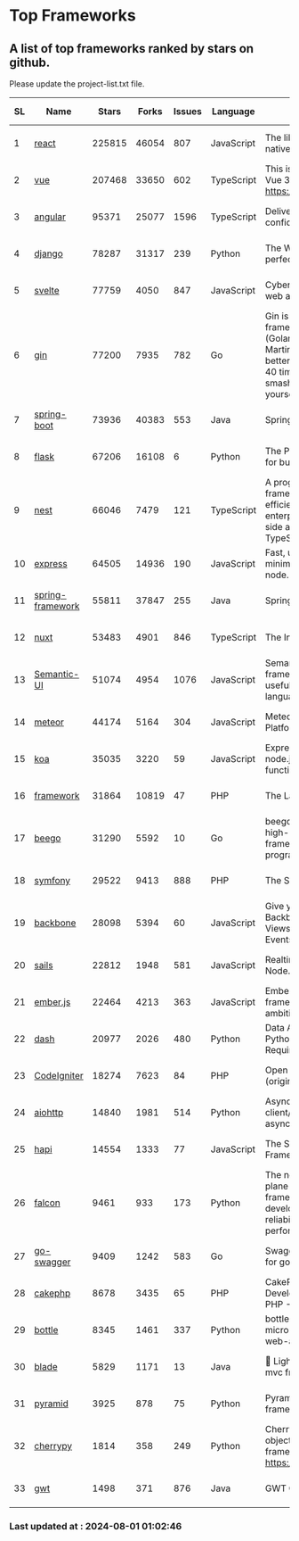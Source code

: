 # Top Frameworks
## A list of top frameworks ranked by stars on github.  
Please update the project-list.txt file.

| SL| Name  | Stars| Forks| Issues | Language | Description | Last Commit |
| --| ------| -----| ---- | ------ | -------- | ----------- | ----------- |
| 1 | [react](https://github.com/facebook/react) | 225815 | 46054 | 807 | JavaScript | The library for web and native user interfaces. | 2024-07-31 18:11:07 |
| 2 | [vue](https://github.com/vuejs/vue) | 207468 | 33650 | 602 | TypeScript | This is the repo for Vue 2. For Vue 3, go to https://github.com/vuejs/core | 2024-06-14 12:52:12 |
| 3 | [angular](https://github.com/angular/angular) | 95371 | 25077 | 1596 | TypeScript | Deliver web apps with confidence 🚀 | 2024-07-31 18:56:31 |
| 4 | [django](https://github.com/django/django) | 78287 | 31317 | 239 | Python | The Web framework for perfectionists with deadlines. | 2024-07-31 13:07:57 |
| 5 | [svelte](https://github.com/sveltejs/svelte) | 77759 | 4050 | 847 | JavaScript | Cybernetically enhanced web apps | 2024-07-31 17:33:10 |
| 6 | [gin](https://github.com/gin-gonic/gin) | 77200 | 7935 | 782 | Go | Gin is a HTTP web framework written in Go (Golang). It features a Martini-like API with much better performance -- up to 40 times faster. If you need smashing performance, get yourself some Gin. | 2024-07-14 12:34:34 |
| 7 | [spring-boot](https://github.com/spring-projects/spring-boot) | 73936 | 40383 | 553 | Java | Spring Boot | 2024-07-31 15:04:21 |
| 8 | [flask](https://github.com/pallets/flask) | 67206 | 16108 | 6 | Python | The Python micro framework for building web applications. | 2024-07-11 02:16:46 |
| 9 | [nest](https://github.com/nestjs/nest) | 66046 | 7479 | 121 | TypeScript | A progressive Node.js framework for building efficient, scalable, and enterprise-grade server-side applications with TypeScript/JavaScript 🚀 | 2024-07-31 13:05:31 |
| 10 | [express](https://github.com/expressjs/express) | 64505 | 14936 | 190 | JavaScript | Fast, unopinionated, minimalist web framework for node. | 2024-07-28 10:55:10 |
| 11 | [spring-framework](https://github.com/spring-projects/spring-framework) | 55811 | 37847 | 255 | Java | Spring Framework | 2024-07-31 14:56:22 |
| 12 | [nuxt](https://github.com/nuxt/nuxt) | 53483 | 4901 | 846 | TypeScript | The Intuitive Vue Framework. | 2024-07-31 16:32:07 |
| 13 | [Semantic-UI](https://github.com/Semantic-Org/Semantic-UI) | 51074 | 4954 | 1076 | JavaScript | Semantic is a UI component framework based around useful principles from natural language. | 2023-01-11 17:05:32 |
| 14 | [meteor](https://github.com/meteor/meteor) | 44174 | 5164 | 304 | JavaScript | Meteor, the JavaScript App Platform | 2024-07-25 22:49:26 |
| 15 | [koa](https://github.com/koajs/koa) | 35035 | 3220 | 59 | JavaScript | Expressive middleware for node.js using ES2017 async functions | 2024-06-28 15:26:17 |
| 16 | [framework](https://github.com/laravel/framework) | 31864 | 10819 | 47 | PHP | The Laravel Framework. | 2024-07-30 15:24:16 |
| 17 | [beego](https://github.com/beego/beego) | 31290 | 5592 | 10 | Go | beego is an open-source, high-performance web framework for the Go programming language. | 2024-07-31 13:44:47 |
| 18 | [symfony](https://github.com/symfony/symfony) | 29522 | 9413 | 888 | PHP | The Symfony PHP framework | 2024-07-30 09:35:19 |
| 19 | [backbone](https://github.com/jashkenas/backbone) | 28098 | 5394 | 60 | JavaScript | Give your JS App some Backbone with Models, Views, Collections, and Events | 2024-03-06 23:22:47 |
| 20 | [sails](https://github.com/balderdashy/sails) | 22812 | 1948 | 581 | JavaScript | Realtime MVC Framework for Node.js | 2024-05-17 22:00:56 |
| 21 | [ember.js](https://github.com/emberjs/ember.js) | 22464 | 4213 | 363 | JavaScript | Ember.js - A JavaScript framework for creating ambitious web applications | 2024-07-25 19:51:25 |
| 22 | [dash](https://github.com/plotly/dash) | 20977 | 2026 | 480 | Python | Data Apps & Dashboards for Python. No JavaScript Required. | 2024-07-24 19:27:39 |
| 23 | [CodeIgniter](https://github.com/bcit-ci/CodeIgniter) | 18274 | 7623 | 84 | PHP | Open Source PHP Framework (originally from EllisLab) | 2024-03-20 03:51:42 |
| 24 | [aiohttp](https://github.com/aio-libs/aiohttp) | 14840 | 1981 | 514 | Python | Asynchronous HTTP client/server framework for asyncio and Python | 2024-07-31 02:48:35 |
| 25 | [hapi](https://github.com/hapijs/hapi) | 14554 | 1333 | 77 | JavaScript | The Simple, Secure Framework Developers Trust | 2024-07-04 00:48:01 |
| 26 | [falcon](https://github.com/falconry/falcon) | 9461 | 933 | 173 | Python | The no-magic web data plane API and microservices framework for Python developers, with a focus on reliability, correctness, and performance at scale. | 2024-07-25 10:36:41 |
| 27 | [go-swagger](https://github.com/go-swagger/go-swagger) | 9409 | 1242 | 583 | Go | Swagger 2.0 implementation for go | 2024-05-13 17:21:38 |
| 28 | [cakephp](https://github.com/cakephp/cakephp) | 8678 | 3435 | 65 | PHP | CakePHP: The Rapid Development Framework for PHP - Official Repository | 2024-07-28 16:58:12 |
| 29 | [bottle](https://github.com/bottlepy/bottle) | 8345 | 1461 | 337 | Python | bottle.py is a fast and simple micro-framework for python web-applications. | 2024-01-03 22:31:48 |
| 30 | [blade](https://github.com/lets-blade/blade) | 5829 | 1171 | 13 | Java | :rocket: Lightning fast and elegant mvc framework for Java8 | 2024-06-17 01:05:35 |
| 31 | [pyramid](https://github.com/Pylons/pyramid) | 3925 | 878 | 75 | Python | Pyramid - A Python web framework | 2024-06-10 16:09:42 |
| 32 | [cherrypy](https://github.com/cherrypy/cherrypy) | 1814 | 358 | 249 | Python | CherryPy is a pythonic, object-oriented HTTP framework.      https://cherrypy.dev | 2024-07-02 23:41:56 |
| 33 | [gwt](https://github.com/gwtproject/gwt) | 1498 | 371 | 876 | Java | GWT Open Source Project | 2024-07-30 01:55:48 |

### Last updated at : 2024-08-01 01:02:46
